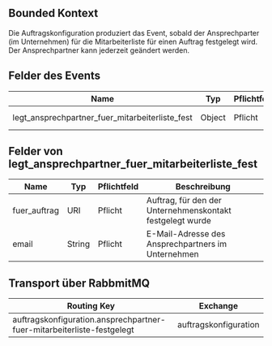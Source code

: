 ## Bounded Kontext

Die Auftragskonfiguration produziert das Event, sobald der Ansprechparter (im Unternehmen) für die Mitarbeiterliste für einen Auftrag festgelegt wird. Der Ansprechpartner kann jederzeit geändert werden.

## Felder des Events

| Name                                            | Typ    | Pflichtfeld | Beschreibung                    |
| ----------------------------------------------- | ------ | ----------- | ------------------------------- |
| legt_ansprechpartner_fuer_mitarbeiterliste_fest | Object | Pflicht     | Unternehmenskontakt und Auftrag |

## Felder von legt_ansprechpartner_fuer_mitarbeiterliste_fest

| Name         | Typ    | Pflichtfeld | Beschreibung                                              |
| ------------ | ------ | ----------- | --------------------------------------------------------- |
| fuer_auftrag | URI    | Pflicht     | Auftrag, für den der Unternehmenskontakt festgelegt wurde |
| email        | String | Pflicht     | E-Mail-Adresse des Ansprechpartners im Unternehmen        |

## Transport über RabbmitMQ

| Routing Key                                                            | Exchange              |
| ---------------------------------------------------------------------- | --------------------- |
| auftragskonfiguration.ansprechpartner-fuer-mitarbeiterliste-festgelegt | auftragskonfiguration |
